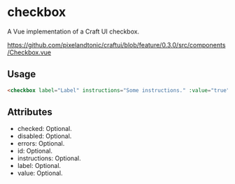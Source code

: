 # checkbox

A Vue implementation of a Craft UI checkbox.

https://github.com/pixelandtonic/craftui/blob/feature/0.3.0/src/components/Checkbox.vue

## Usage

```html
<checkbox label="Label" instructions="Some instructions." :value="true" />
```

## Attributes

- checked: Optional.
- disabled: Optional.
- errors: Optional.
- id: Optional.
- instructions: Optional.
- label: Optional.
- value: Optional.
